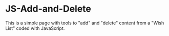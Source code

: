 # JS-Add-and-Delete
This is a simple page with tools to "add" and "delete" content from a "Wish List" coded with JavaScript.

